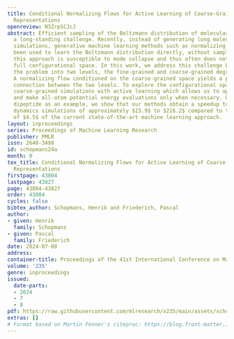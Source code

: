 ```yaml
---
title: Conditional Normalizing Flows for Active Learning of Coarse-Grained Molecular
  Representations
openreview: N3ZrpSCJcJ
abstract: Efficient sampling of the Boltzmann distribution of molecular systems is
  a long-standing challenge. Recently, instead of generating long molecular dynamics
  simulations, generative machine learning methods such as normalizing flows have
  been used to learn the Boltzmann distribution directly, without samples. However,
  this approach is susceptible to mode collapse and thus often does not explore the
  full configurational space. In this work, we address this challenge by separating
  the problem into two levels, the fine-grained and coarse-grained degrees of freedom.
  A normalizing flow conditioned on the coarse-grained space yields a probabilistic
  connection between the two levels. To explore the configurational space, we employ
  coarse-grained simulations with active learning which allows us to update the flow
  and make all-atom potential energy evaluations only when necessary. Using alanine
  dipeptide as an example, we show that our methods obtain a speedup to molecular
  dynamics simulations of approximately $15.9$ to $216.2$ compared to the speedup
  of $4.5$ of the current state-of-the-art machine learning approach.
layout: inproceedings
series: Proceedings of Machine Learning Research
publisher: PMLR
issn: 2640-3498
id: schopmans24a
month: 0
tex_title: Conditional Normalizing Flows for Active Learning of Coarse-Grained Molecular
  Representations
firstpage: 43804
lastpage: 43827
page: 43804-43827
order: 43804
cycles: false
bibtex_author: Schopmans, Henrik and Friederich, Pascal
author:
- given: Henrik
  family: Schopmans
- given: Pascal
  family: Friederich
date: 2024-07-08
address:
container-title: Proceedings of the 41st International Conference on Machine Learning
volume: '235'
genre: inproceedings
issued:
  date-parts:
  - 2024
  - 7
  - 8
pdf: https://raw.githubusercontent.com/mlresearch/v235/main/assets/schopmans24a/schopmans24a.pdf
extras: []
# Format based on Martin Fenner's citeproc: https://blog.front-matter.io/posts/citeproc-yaml-for-bibliographies/
---
```

